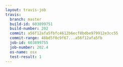 ```yaml
---
layout: travis-job
travis:
  branch: master
  build-id: 603899751
  build-number: 202
  commit: a56f12afa5fbfc4612b6ecf8bdbe979912e3cc55
  commit-range: 48bd5f0c9f67...a56f12afa5fb
  job-id: 603899755
  job-number: 202.4
  os-name: osx
  test-result: 1
---
```

